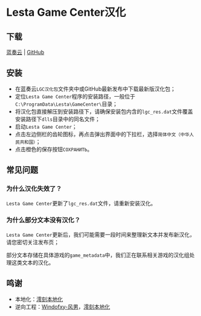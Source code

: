 # Lesta Game Center汉化

## 下载

[蓝奏云](https://tapio.lanzn.com/b0nyr0g9a) | [GitHub](https://github.com/LocalizedKorabli/LestaGameCenterL10n/releases/latest)

## 安装

- 在蓝奏云`LGC汉化包`文件夹中或GitHub最新发布中下载最新版汉化包；
- 定位`Lesta Game Center`程序的安装路径，一般位于`C:\ProgramData\Lesta\GameCenter\`目录；
- 将汉化包直接解压到安装路径下，请确保安装包内含的`lgc_res.dat`文件覆盖安装路径下`dlls`目录中的同名文件；
- 启动`Lesta Game Center`；
- 点击左边侧栏的齿轮图标，再点击弹出界面中的下拉栏，选择`简体中文（中华人民共和国）`；
- 点击橙色的保存按钮`СОХРАНИТЬ`。

## 常见问题

### 为什么汉化失效了？
`Lesta Game Center`更新了`lgc_res.dat`文件，请重新安装汉化。

### 为什么部分文本没有汉化？
`Lesta Game Center`更新后，我们可能需要一段时间来整理新文本并发布新汉化，请您密切关注发布页；

部分文本存储在具体游戏的`game_metadata`中，我们正在联系相关游戏的汉化组处理这类文本的汉化。

## 鸣谢

- 本地化：[澪刻本地化](https://github.com/LocalizedKorabli)
- 逆向工程：[Windofxy-风男](https://github.com/windofxy)，[澪刻本地化](https://github.com/LocalizedKorabli)